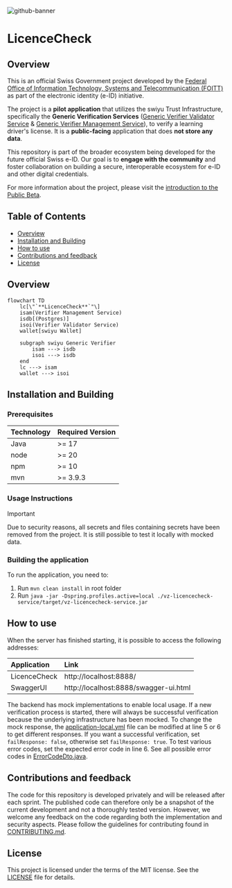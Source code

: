 <!--
SPDX-FileCopyrightText: 2025 Swiss Confederation

SPDX-License-Identifier: MIT
-->

![github-banner](https://github.com/swiyu-admin-ch/swiyu-admin-ch.github.io/blob/main/assets/images/github-banner.jpg)
# LicenceCheck

## Overview

This is an official Swiss Government project developed by the [Federal Office of Information Technology, Systems and Telecommunication (FOITT)](https://www.bit.admin.ch/) as part of the electronic identity (e-ID) initiative.

The project is a **pilot application** that utilizes the swiyu Trust Infrastructure, specifically the **Generic Verification Services** ([Generic Verifier Validator Service](https://github.com/swiyu-admin-ch/eidch-verifier-agent-oid4vp) & [Generic Verifier Management Service](https://github.com/swiyu-admin-ch/eidch-verifier-agent-management)), to verify a learning driver's license. It is a **public-facing** application that does **not store any data**.

This repository is part of the broader ecosystem being developed for the future official Swiss e-ID. Our goal is to **engage with the community** and foster collaboration on building a secure, interoperable ecosystem for e-ID and other digital credentials.

For more information about the project, please visit the [introduction to the Public Beta](https://www.eid.admin.ch/de/public-beta).


## Table of Contents
    
- [Overview](#overview)
- [Installation and Building](#installation-and-building)
- [How to use](#how-to-use)
- [Contributions and feedback](#contributions-and-feedback)
- [License](#license)

## Overview

```mermaid
flowchart TD
    lc[\"`**LicenceCheck**`"\]
    isam(Verifier Management Service)
    isdb[(Postgres)]
    isoi(Verifier Validator Service)
    wallet[swiyu Wallet]
    
    subgraph swiyu Generic Verifier
        isam ---> isdb
        isoi ---> isdb
    end
    lc ---> isam
    wallet ---> isoi
```

## Installation and Building

### Prerequisites

| Technology | Required Version |
|------------|------------------|
| Java       | >= 17            |
| node       | >= 20            |
| npm        | >= 10            |
| mvn        | >= 3.9.3         |

### Usage Instructions

> [!IMPORTANT]
> Due to security reasons, all secrets and files containing secrets have been removed from the project. It is still
> possible to test it locally with mocked data.

### Building the application

To run the application, you need to:

1. Run `mvn clean install` in root folder
2. Run `java -jar -Dspring.profiles.active=local ./vz-licencecheck-service/target/vz-licencecheck-service.jar`

## How to use

When the server has finished starting, it is possible to access the following addresses:

| Application  | Link                                  |
|:-------------|:--------------------------------------|
| LicenceCheck | http://localhost:8888/                |
| SwaggerUI    | http://localhost:8888/swagger-ui.html |

The backend has mock implementations to enable local usage.
If a new verification process is started, there will always be successful verification because the underlying infrastructure has
been mocked. To change the mock response, the [application-local.yml](vz-licencecheck-service/src/main/resources/application-local.yml)
file can be modified at line 5 or 6 to get different responses. 
If you want a successful verification, set `failResponse: false`, otherwise set `failResponse: true`. 
To test various error codes, set the expected error code in line 6. See all possible error codes in [ErrorCodeDto.java](vz-licencecheck-service/src/main/java/ch/admin/astra/vz/lc/domain/vam/model/ErrorCodeDto.java).  

## Contributions and feedback

The code for this repository is developed privately and will be released after each sprint. The published code can therefore only be a snapshot of the current development and not a thoroughly tested version. However, we welcome any feedback on the code regarding both the implementation and security aspects. Please follow the guidelines for contributing found in [CONTRIBUTING.md](./CONTRIBUTING.md).

## License

This project is licensed under the terms of the MIT license. See the [LICENSE](LICENSE) file for details.

